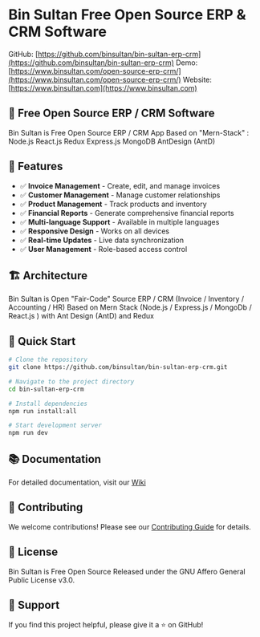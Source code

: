 # Bin Sultan Free Open Source ERP & CRM Software

GitHub: [https://github.com/binsultan/bin-sultan-erp-crm](https://github.com/binsultan/bin-sultan-erp-crm)
Demo: [https://www.binsultan.com/open-source-erp-crm/](https://www.binsultan.com/open-source-erp-crm/)
Website: [https://www.binsultan.com](https://www.binsultan.com)

## 🚀 **Free Open Source ERP / CRM Software**

Bin Sultan is Free Open Source ERP / CRM App Based on "Mern-Stack" : Node.js React.js Redux Express.js MongoDB AntDesign (AntD)

## 🎯 **Features**

- ✅ **Invoice Management** - Create, edit, and manage invoices
- ✅ **Customer Management** - Manage customer relationships
- ✅ **Product Management** - Track products and inventory
- ✅ **Financial Reports** - Generate comprehensive financial reports
- ✅ **Multi-language Support** - Available in multiple languages
- ✅ **Responsive Design** - Works on all devices
- ✅ **Real-time Updates** - Live data synchronization
- ✅ **User Management** - Role-based access control

## 🏗️ **Architecture**

Bin Sultan is Open "Fair-Code" Source ERP / CRM (Invoice / Inventory / Accounting / HR) Based on Mern Stack (Node.js / Express.js / MongoDb / React.js ) with Ant Design (AntD) and Redux

## 🚀 **Quick Start**

```bash
# Clone the repository
git clone https://github.com/binsultan/bin-sultan-erp-crm.git

# Navigate to the project directory
cd bin-sultan-erp-crm

# Install dependencies
npm run install:all

# Start development server
npm run dev
```

## 📚 **Documentation**

For detailed documentation, visit our [Wiki](https://github.com/binsultan/bin-sultan-erp-crm/wiki)

## 🤝 **Contributing**

We welcome contributions! Please see our [Contributing Guide](https://github.com/binsultan/bin-sultan-erp-crm/blob/master/CONTRIBUTING.md) for details.

## 📄 **License**

Bin Sultan is Free Open Source Released under the GNU Affero General Public License v3.0.

## 🌟 **Support**

If you find this project helpful, please give it a ⭐️ on GitHub!